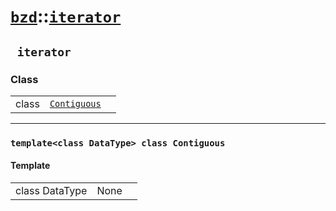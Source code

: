 # [`bzd`](../../index.md)::[`iterator`](../index.md)

## ` iterator`

### Class
||||
|---:|:---|:---|
|class|[`Contiguous`](contiguous/index.md)||
------
### `template<class DataType> class Contiguous`

#### Template
||||
|---:|:---|:---|
|class DataType|None||
